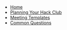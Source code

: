 - [Home](/)
- [Planning Your Hack Club](/plan/)
- [Meeting Templates](/meetings/)
- [Common Questions](/faq.md)
